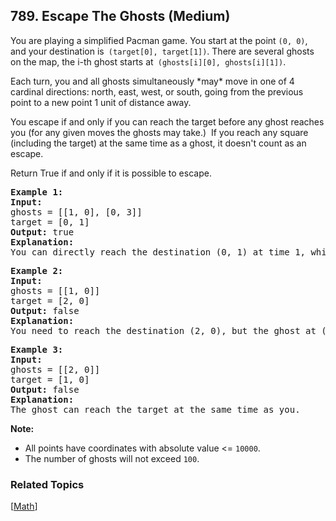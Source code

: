 <!--|This file generated by command(leetcode description); DO NOT EDIT.    |-->
<!--+----------------------------------------------------------------------+-->
<!--|@author    Openset <openset.wang@gmail.com>                           |-->
<!--|@link      https://github.com/openset                                 |-->
<!--|@home      https://github.com/openset/leetcode                        |-->
<!--+----------------------------------------------------------------------+-->

## 789. Escape The Ghosts (Medium)

<p>You are playing a simplified Pacman game. You&nbsp;start at the point <code>(0, 0)</code>, and your destination is<code> (target[0], target[1])</code>. There are several ghosts on the map, the i-th ghost starts at<code> (ghosts[i][0], ghosts[i][1])</code>.</p>

<p>Each turn, you and all ghosts simultaneously *may* move in one of 4 cardinal directions: north, east, west, or south, going from the previous point to a new point 1 unit of distance away.</p>

<p>You escape if and only if you can reach the target before any ghost reaches you (for any given moves the ghosts may take.)&nbsp; If you reach any square (including the target) at the same time as a ghost, it doesn&#39;t count as an escape.</p>

<p>Return True if and only if it is possible to escape.</p>

<pre>
<strong>Example 1:</strong>
<strong>Input:</strong> 
ghosts = [[1, 0], [0, 3]]
target = [0, 1]
<strong>Output:</strong> true
<strong>Explanation:</strong> 
You can directly reach the destination (0, 1) at time 1, while the ghosts located at (1, 0) or (0, 3) have no way to catch up with you.
</pre>

<pre>
<strong>Example 2:</strong>
<strong>Input:</strong> 
ghosts = [[1, 0]]
target = [2, 0]
<strong>Output:</strong> false
<strong>Explanation:</strong> 
You need to reach the destination (2, 0), but the ghost at (1, 0) lies between you and the destination.
</pre>

<pre>
<strong>Example 3:</strong>
<strong>Input:</strong> 
ghosts = [[2, 0]]
target = [1, 0]
<strong>Output:</strong> false
<strong>Explanation:</strong> 
The ghost can reach the target at the same time as you.
</pre>

<p><strong>Note:</strong></p>

<ul>
	<li>All points have coordinates with absolute value &lt;= <code>10000</code>.</li>
	<li>The number of ghosts will not exceed <code>100</code>.</li>
</ul>

### Related Topics
  [[Math](https://github.com/openset/leetcode/tree/master/tag/math/README.md)]
